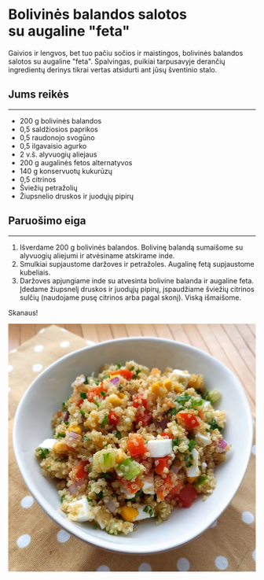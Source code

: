 # Bolivinės balandos salotos su&nbsp;augaline&nbsp;"feta"

Gaivios ir lengvos, bet tuo pačiu sočios ir maistingos, bolivinės balandos salotos su augaline "feta".
Spalvingas, puikiai tarpusavyje derančių ingredientų derinys tikrai vertas atsidurti ant jūsų šventinio stalo. 

## Jums reikės
<hr/>

* 200 g bolivinės balandos
* 0,5 saldžiosios paprikos
* 0,5 raudonojo svogūno
* 0,5 ilgavaisio agurko
* 2 v.š. alyvuogių aliejaus
* 200 g augalinės fetos alternatyvos
* 140 g konservuotų kukurūzų
* 0,5 citrinos
* Šviežių petražolių
* Žiupsnelio druskos ir juodųjų pipirų

## Paruošimo eiga
<hr/>

1. Išverdame 200 g bolivinės balandos. Bolivinę balandą sumaišome su alyvuogių aliejumi ir atvėsiname atskirame inde.
2. Smulkiai supjaustome daržoves ir petražoles. Augalinę fetą supjaustome kubeliais.
3. Daržoves apjungiame inde su atvesinta bolivine balanda ir augaline feta. Įdedame žiupsnelį druskos ir juodųjų pipirų, įspaudžiame šviežių citrinos sulčių (naudojame pusę citrinos arba pagal skonį). Viską išmaišome.

Skanaus!

![bolivines-balandos-salotos](../../pav/bolivine-salotos-2.jpg)
